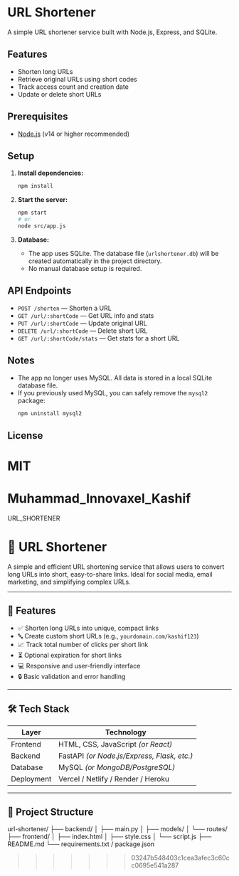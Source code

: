 
# URL Shortener

A simple URL shortener service built with Node.js, Express, and SQLite.

## Features
- Shorten long URLs
- Retrieve original URLs using short codes
- Track access count and creation date
- Update or delete short URLs
 
## Prerequisites
- [Node.js](https://nodejs.org/) (v14 or higher recommended)

## Setup

1. **Install dependencies:**
   ```bash
   npm install
   ```

2. **Start the server:**
   ```bash
   npm start
   # or
   node src/app.js
   ```

3. **Database:**
   - The app uses SQLite. The database file (`urlshortener.db`) will be created automatically in the project directory.
   - No manual database setup is required.

## API Endpoints

- `POST /shorten` — Shorten a URL
- `GET /url/:shortCode` — Get URL info and stats
- `PUT /url/:shortCode` — Update original URL
- `DELETE /url/:shortCode` — Delete short URL
- `GET /url/:shortCode/stats` — Get stats for a short URL

## Notes
- The app no longer uses MySQL. All data is stored in a local SQLite database file.
- If you previously used MySQL, you can safely remove the `mysql2` package:
  ```bash
  npm uninstall mysql2
  ```

## License
MIT 
=======
# Muhammad_Innovaxel_Kashif
URL_SHORTENER
# 🔗 URL Shortener

A simple and efficient URL shortening service that allows users to convert long URLs into short, easy-to-share links. Ideal for social media, email marketing, and simplifying complex URLs.

---

## 🚀 Features

- ✅ Shorten long URLs into unique, compact links  
- 🔤 Create custom short URLs (e.g., `yourdomain.com/kashif123`)  
- 📈 Track total number of clicks per short link  
- ⏳ Optional expiration for short links  
- 💻 Responsive and user-friendly interface  
- 🔒 Basic validation and error handling

---

## 🛠️ Tech Stack

| Layer       | Technology              |
|-------------|--------------------------|
| Frontend    | HTML, CSS, JavaScript *(or React)* |
| Backend     | FastAPI *(or Node.js/Express, Flask, etc.)* |
| Database    | MySQL *(or MongoDB/PostgreSQL)* |
| Deployment  | Vercel / Netlify / Render / Heroku |

---

## 📁 Project Structure

url-shortener/
├── backend/
│ ├── main.py
│ ├── models/
│ └── routes/
├── frontend/
│ ├── index.html
│ ├── style.css
│ └── script.js
├── README.md
└── requirements.txt / package.json
>>>>>>> 03247b548403c1cea3afec3c60cc0695e541a287
